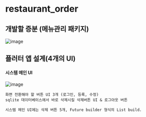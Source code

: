 # restaurant_order

## 개발할 증분 (메뉴관리 패키지)
![image](https://user-images.githubusercontent.com/58906858/235354473-43ae6cef-1fed-4c0c-9270-31266ecaf453.png)

## 플러터 앱 설계(4개의 UI)

#### 시스템 메인 UI
![image](https://user-images.githubusercontent.com/58906858/235354653-31a48061-356b-4bfb-90ac-b854fb2883f5.png)
```
화면 전환해야 할 버튼 UI 3개 (로그인, 등록, 수정)
sqlite 데이터베이스에서 바로 삭제시킬 삭제버튼 UI & 로그아웃 버튼

시스템 메인 UI에는 삭제 버튼 5개, Future builder 형식의 List build.
```
